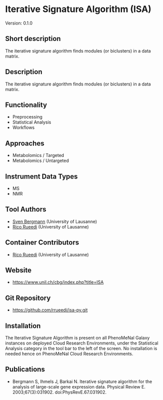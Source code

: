 # Iterative Signature Algorithm (ISA)
Version: 0.1.0

## Short description
The iterative signature algorithm finds modules (or biclusters) in a data matrix.

## Description
The iterative signature algorithm finds modules (or biclusters) in a data matrix.

## Functionality
- Preprocessing
- Statistical Analysis
- Workflows

## Approaches
- Metabolomics / Targeted
- Metabolomics / Untargeted

## Instrument Data Types
- MS
- NMR

## Tool Authors
- [Sven Bergmann](http://www.unil.ch/cbg) (University of Lausanne)
- [Rico Rueedi](https://github.com/rrueedi) (University of Lausanne)

## Container Contributors
- [Rico Rueedi](https://github.com/rrueedi) (University of Lausanne)

## Website
- https://www.unil.ch/cbg/index.php?title=ISA

## Git Repository
- https://github.com/rrueedi/isa-py.git

## Installation

The Iterative Signature Algorithm is present on all PhenoMeNal Galaxy instances on deployed Cloud Research Environments, under the Statistical Analysis category in the tool bar to the left of the screen. No installation is needed hence on PhenoMeNal Cloud Research Environments.

## Publications
- Bergmann S, Ihmels J, Barkai N. Iterative signature algorithm for the analysis of large-scale gene expression data. Physical Review E. 2003;67(3):031902. doi:PhysRevE.67.031902.

